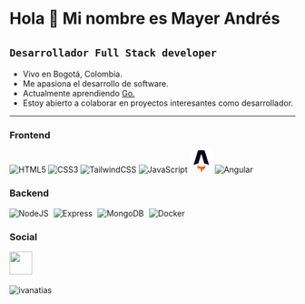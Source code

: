 Hola 👋 Mi nombre es Mayer Andrés
================================
**`Desarrollador Full Stack developer`**
----------------------------
* Vivo en Bogotá, Colombia.
* Me apasiona el desarrollo de software.
* Actualmente aprendiendo <a href="https://go.dev/">Go.</a>
* Estoy abierto a colaborar en proyectos interesantes como desarrollador.
---
### Frontend
<p align="left">
<img src="https://raw.githubusercontent.com/danielcranney/readme-generator/main/public/icons/skills/html5-colored.svg" width="40" height="40" alt="HTML5"/>
<img src="https://raw.githubusercontent.com/danielcranney/readme-generator/main/public/icons/skills/css3-colored.svg" width="40" height="40" alt="CSS3"/>
<img src="https://raw.githubusercontent.com/danielcranney/readme-generator/main/public/icons/skills/tailwindcss-colored.svg" width="40" height="40" alt="TailwindCSS"/>
<img src="https://raw.githubusercontent.com/danielcranney/readme-generator/main/public/icons/skills/javascript-colored.svg" width="40" height="40" alt="JavaScript"/>
<img src="https://raw.githubusercontent.com/github/explore/5cc0a03a302ec862c4aeac2a22a513ae31c35432/topics/astro/astro.png" width="40" height="40" alt="Astro"/>
<img src="https://upload.wikimedia.org/wikipedia/commons/thumb/c/cf/Angular_full_color_logo.svg/2048px-Angular_full_color_logo.svg.png" width="50" height="50" alt="Angular"/>
</p>

### Backend
<p align="left">
<img src="https://raw.githubusercontent.com/danielcranney/readme-generator/main/public/icons/skills/nodejs-colored.svg" width="42" height="42" style="padding-right:5px;" alt="NodeJS"/>
<img src="https://raw.githubusercontent.com/danielcranney/readme-generator/main/public/icons/skills/express-colored.svg" width="42" height="42" style="padding-right:5px;" alt="Express"/>
<img src="https://raw.githubusercontent.com/danielcranney/readme-generator/main/public/icons/skills/mongodb-colored.svg" width="42" height="42" style="padding-right:5px;" alt="MongoDB"/>
<img src="https://www.docker.com/wp-content/uploads/2022/03/vertical-logo-monochromatic.png" width="42" height="42" style="padding-right:5px;" alt="Docker"/>
</p>

### Social
<p align="left"> <a href="https://www.linkedin.com/in/mayer-chaves-90116824b/" target="_blank" rel="noreferrer"><img src="https://raw.githubusercontent.com/danielcranney/readme-generator/main/public/icons/socials/linkedin.svg" width="40" height="40" /></a></p>

<p><img align="center" src="https://github-readme-stats.vercel.app/api/top-langs?username=Mayer-04&show_icons=true&locale=en&layout=compact" alt="ivanatias" /></p>
